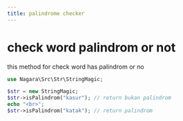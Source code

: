 ```yaml
---
title: palindrome checker
---
```


# check word palindrom or not

this method for check word has palindrom or no

```php
use Nagara\Src\Str\StringMagic;

$str = new StringMagic;
$str->isPalindrom("kasur"); // return bukan palindrom
echo "<br>";
$str->isPalindrom("katak"); // return palindrom
```
